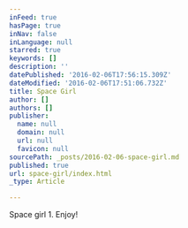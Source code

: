 ```yaml
---
inFeed: true
hasPage: true
inNav: false
inLanguage: null
starred: true
keywords: []
description: ''
datePublished: '2016-02-06T17:56:15.309Z'
dateModified: '2016-02-06T17:51:06.732Z'
title: Space Girl
author: []
authors: []
publisher:
  name: null
  domain: null
  url: null
  favicon: null
sourcePath: _posts/2016-02-06-space-girl.md
published: true
url: space-girl/index.html
_type: Article

---
```

Space girl 1\. Enjoy!